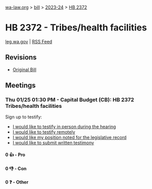 [wa-law.org](/) > [bill](/bill/) > [2023-24](/bill/2023-24/) > [HB 2372](/bill/2023-24/hb/2372/)

# HB 2372 - Tribes/health facilities
[leg.wa.gov](https://app.leg.wa.gov/billsummary?BillNumber=2372&Year=2023&Initiative=false) | [RSS Feed](./rss.xml)

## Revisions
* [Original Bill](1/)

## Meetings
### Thu 01/25 01:30 PM - Capital Budget (CB): HB 2372 Tribes/health facilities
Sign up to testify:
* [I would like to testify in person during the hearing](https://app.leg.wa.gov/csi/Testifier/Add?chamber=House&mId=31763&aId=157296&caId=23554&tId=1)
* [I would like to testify remotely](https://app.leg.wa.gov/csi/Testifier/Add?chamber=House&mId=31763&aId=157296&caId=23554&tId=2)
* [I would like my position noted for the legislative record](https://app.leg.wa.gov/csi/Testifier/Add?chamber=House&mId=31763&aId=157296&caId=23554&tId=3)
* [I would like to submit written testimony](https://app.leg.wa.gov/csi/Testifier/Add?chamber=House&mId=31763&aId=157296&caId=23554&tId=4)

#### 0 👍 - Pro

#### 0 👎 - Con

#### 0 ❓ - Other

